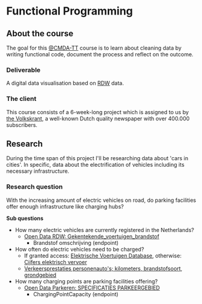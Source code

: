 # Functional Programming

## About the course
The goal for this [@CMDA-TT](https://cmda-tt.github.io/course-20-21/) course is to learn about cleaning data by writing functional code, document the process and reflect on the outcome.

### Deliverable
A digital data visualisation based on [RDW](https://www.rdw.nl/) data.

### The client
This course consists of a 6-week-long project which is assigned to us by [the Volkskrant](https://www.volkskrant.nl/), a well-known Dutch quality newspaper with over 400.000 subscribers.

## Research
During the time span of this project I'll be researching data about 'cars in cities'. In specific, data about the electrification of vehicles including its necessary infrastructure.

### Research question
With the increasing amount of electric vehicles on road, do parking facilities offer enough infrastructure like charging hubs?

**Sub questions**
- How many electric vehicles are currently registered in the Netherlands?
    - [Open Data RDW: Gekentekende_voertuigen_brandstof](https://opendata.rdw.nl/Voertuigen/Open-Data-RDW-Gekentekende_voertuigen_brandstof/8ys7-d773)
        - Brandstof omschrijving (endpoint)
- How often do electric vehicles need to be charged?
    - If granted access: [Elektrische Voertuigen Database](https://ev-database.nl/blog/ev-database-data-services/), otherwise: [Cijfers elektrisch vervoer](https://www.rvo.nl/sites/default/files/2020/10/Statistics%20Electric%20Vehicles%20and%20Charging%20in%20The%20Netherlands%20up%20to%20and%20including%20September%202020.pdf)
    - [Verkeersprestaties personenauto's; kilometers, brandstofsoort, grondgebied](https://opendata.cbs.nl/statline/portal.html?_la=nl&_catalog=CBS&tableId=80428ned&_theme=483)
- How many charging points are parking facilities offering?
    - [Open Data Parkeren: SPECIFICATIES PARKEERGEBIED](https://opendata.rdw.nl/Parkeren/Open-Data-Parkeren-SPECIFICATIES-PARKEERGEBIED/b3us-f26s)
        - ChargingPointCapacity (endpoint)